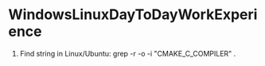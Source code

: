 # WindowsLinuxDayToDayWorkExperience
1. Find string in Linux/Ubuntu:
grep -r -o -i "CMAKE_C_COMPILER" .
